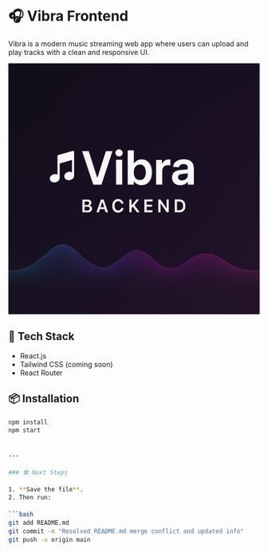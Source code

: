 # 🎧 Vibra Frontend

Vibra is a modern music streaming web app where users can upload and play tracks with a clean and responsive UI.

![Vibra Logo](./vibra.png)

## 🚀 Tech Stack
- React.js
- Tailwind CSS (coming soon)
- React Router

## 📦 Installation

```bash
npm install
npm start


---

### 🛠 Next Steps

1. **Save the file**.
2. Then run:

```bash
git add README.md
git commit -m "Resolved README.md merge conflict and updated info"
git push -u origin main
